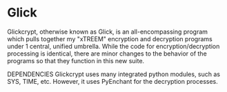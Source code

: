 # Glick
Glickcrypt, otherwise known as Glick, is an all-encompassing program which pulls together my "xTREEM" encryption and decryption programs under 1 central, unified umbrella. While the code for encryption/decryption processing is identical, there are minor changes to the behavior of the programs so that they function in this new suite.

DEPENDENCIES
Glickcrypt uses many integrated python modules, such as SYS, TIME, etc. However, it uses PyEnchant for the decryption processes.
